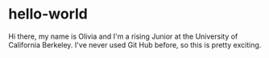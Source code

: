 # hello-world

Hi there, my name is Olivia and I'm a rising Junior at the University of California Berkeley. I've never used Git Hub before, so this is pretty exciting. 
